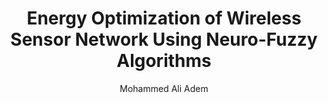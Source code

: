 ---
paperId: 56
author: Mohammed Ali Adem
publicationauthor: Adem, M. A.
title: Energy Optimization of Wireless Sensor Network Using Neuro-Fuzzy Algorithms 
pdf: Poster_Ali_Mohammed.pdf
poster: --
alt: --
type: Poster
topic: FAT
link: https://research.latinxinai.org/papers/neurips/2019/pdf/Poster_Ali_Mohammed.pdf
conference: neurips
year: 2019
tags: neurips-2019
location: Vancouver, Canada
---
